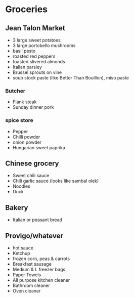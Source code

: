 # Groceries

## Jean Talon Market

- 3 large sweet potatoes
- 3 large portobello mushrooms
- basil pesto
- roasted red peppers
- toasted slivered almonds
- Italian parsley
- Brussel sprouts on vine
- soup stock paste (like Better Than Bouillon), miso paste

### Butcher

- Flank steak
- Sunday dinner pork

### spice store

- Pepper
- Chilli powder
- onion powder
- Hungarian sweet paprika

## Chinese grocery

- Sweet chili sauce
- Chili garlic sauce (looks like sambal olek)
- Noodles
- Duck

## Bakery

- Italian or peasant bread

## Provigo/whatever

- hot sauce
- Ketchup
- frozen corn, peas & carrots
- Breakfast sausage
- Medium & L freezer bags
- Paper Towels
- All purpose kitchen cleaner
- Bathroom cleaner
- Oven cleaner
